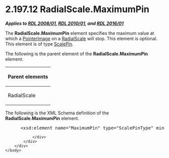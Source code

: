 <html dir="LTR" xmlns:mshelp="http://msdn.microsoft.com/mshelp" xmlns:ddue="http://ddue.schemas.microsoft.com/authoring/2003/5" xmlns:xlink="http://www.w3.org/1999/xlink" xmlns:tool="http://www.microsoft.com/tooltip">
    <head>
        <meta http-equiv="Content-Type" content="text/html; CHARSET=utf-8"></meta>
        <meta name="save" content="history"></meta>
        <title>2.197.12 RadialScale.MaximumPin</title>
        <xml>
            <mshelp:toctitle title="2.197.12 RadialScale.MaximumPin"></mshelp:toctitle>
            <mshelp:rltitle title="[MS-RDL]: RadialScale.MaximumPin"></mshelp:rltitle>
            <mshelp:keyword index="A" term="3edc62f0-f1f6-4ee3-8b68-566ecd9c25e8"></mshelp:keyword>
            <mshelp:attr name="DCSext.ContentType" value="open specification"></mshelp:attr>
            <mshelp:attr name="AssetID" value="3edc62f0-f1f6-4ee3-8b68-566ecd9c25e8"></mshelp:attr>
            <mshelp:attr name="TopicType" value="kbRef"></mshelp:attr>
            <mshelp:attr name="DCSext.Title" value="[MS-RDL]: RadialScale.MaximumPin" />
        </xml>
    </head>
    <body>
        <div id="header">
            <h1 class="heading">2.197.12 RadialScale.MaximumPin</h1>
        </div>
        <div id="mainSection">
            <div id="mainBody">
                <div id="allHistory" class="saveHistory"></div>
                <div id="sectionSection0" class="section" name="collapseableSection">
                    

<p><b><i>Applies to </i></b><a href="1e855f94-4617-47e4-b89e-0856c6cb420f.html"><b><i>RDL 2008/01</i></b></a><b><i>,
</i></b><a href="3428e690-a348-4ec7-8a6a-8efb42d2cdee.html"><b><i>RDL 2010/01</i></b></a><b><i>,
and </i></b><a href="52ce3983-2bfc-4e72-9359-42aaf5fe4509.html"><b><i>RDL 2016/01</i></b></a></p>

<p>The <b>RadialScale.MaximumPin</b> element specifies the
maximum value at which a <a href="ecf5073e-d4ae-4742-a92f-6790140b0fe6.html">PointerImage</a>
on a <a href="86468d9f-c561-4b50-a689-5dfccfde8495.html">RadialScale</a> will
stop. This element is optional. This element is of type <a href="b04b7ea8-b15d-4c22-a1e2-c8ac4f7f01b0.html">ScalePin</a>.</p>

<p>The following is the parent element of the <b>RadialScale.MaximumPin</b>
element.</p>

<table>
 <thead>
  <tr>
   <th>
   <p>Parent elements</p>
   </th>
  </tr>
 </thead>
 <tr>
  <td>
  <p>RadialScale </p>
  </td>
 </tr>
</table>

<p>The following is the XML Schema definition of the <b>RadialScale.MaximumPin</b>
element.           </p>

<dl>
<dd>
<div><pre> &lt;xsd:element name=&quot;MaximumPin&quot; type=&quot;ScalePinType&quot; minOccurs=&quot;0&quot; /&gt;
</pre></div>
</dd></dl>


                </div>
            </div>
        </div>
    </body>
</html>
